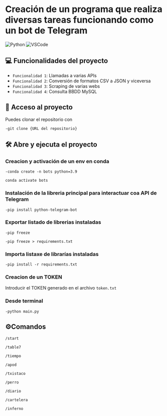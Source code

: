 # Creación de un programa que realiza diversas tareas funcionando como un bot de Telegram

![Python](https://img.shields.io/badge/Python-FFD43B?style=for-the-badge&logo=python&logoColor=blue)
![VSCode](https://img.shields.io/badge/VSCode-0078D4?style=for-the-badge&logo=visual%20studio%20code&logoColor=white)

## 💻 Funcionalidades del proyecto

- `Funcionalidad 1`: Llamadas a varias APIs  
- `Funcionalidad 2`: Conversión de formatos CSV a JSON y viceversa  
- `Funcionalidad 3`: Scraping de varias webs  
- `Funcionalidad 4`: Consulta BBDD MySQL

## 📁 Acceso al proyecto

Puedes clonar el repositorio con 

`-git clone {URL del repositorio}`

## 🛠️ Abre y ejecuta el proyecto

### Creacion y activación de un env en conda

`-conda create -n bots python=3.9`

`conda activate bots`

### Instalación de la libreria principal para interactuar coa API de Telegram

`-pip install python-telegram-bot`

### Exportar listado de librerias instaladas

`-pip freeze`

`-pip freeze > requirements.txt`

### Importa listaxe de librarías instaladas

`-pip install -r requirements.txt`

### Creacion de un TOKEN

Introducir el TOKEN generado en el archivo `token.txt`

### Desde terminal

`-python main.py`

## ⚙️Comandos

`/start`

`/table7`

`/tiempo`

`/apod`

`/txistaco`

`/perro`

`/diario`

`/cartelera`

`/inferno`
